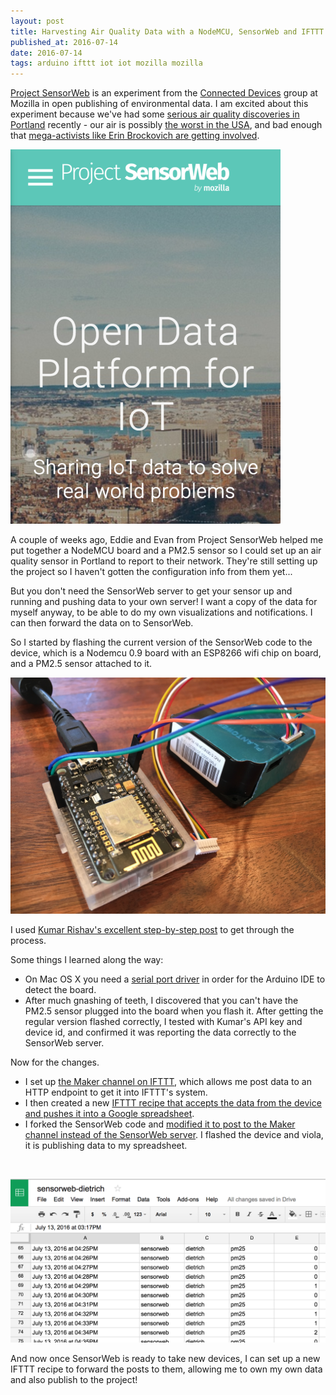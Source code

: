 ```yaml
---
layout: post
title: Harvesting Air Quality Data with a NodeMCU, SensorWeb and IFTTT
published_at: 2016-07-14
date: 2016-07-14
tags: arduino ifttt iot iot mozilla mozilla
---
```


[Project SensorWeb](http://sensorweb.io/) is an experiment from the [Connected Devices](https://wiki.mozilla.org/Connected_Devices/Projects) group at Mozilla in open publishing of environmental data. I am excited about this experiment because we've had some [serious air quality discoveries in Portland](http://topics.oregonlive.com/tag/toxic%20air/) recently - our air is possibly [the worst in the USA](http://koin.com/2016/03/02/study-portland-air-among-worst-in-nation/), and bad enough that [mega-activists like Erin Brockovich are getting involved](http://koin.com/2016/02/26/erin-brockovich-joins-portland-air-quality-fight/).

![Screen Shot 2016-07-13 at 5.21.01 PM](screen-shot-2016-07-13-at-5-21-01-pm.png)

A couple of weeks ago, Eddie and Evan from Project SensorWeb helped me put together a NodeMCU board and a PM2.5 sensor so I could set up an air quality sensor in Portland to report to their network. They're still setting up the project so I haven't gotten the configuration info from them yet...

But you don't need the SensorWeb server to get your sensor up and running and pushing data to your own server! I want a copy of the data for myself anyway, to be able to do my own visualizations and notifications. I can then forward the data on to SensorWeb.

So I started by flashing the current version of the SensorWeb code to the device, which is a Nodemcu 0.9 board with an ESP8266 wifi chip on board, and a PM2.5 sensor attached to it.

![2016-07-13 17.05.59](2016-07-13-17-05-59.jpg)

I used [Kumar Rishav's excellent step-by-step post](https://rishav006.wordpress.com/2016/06/22/pm2-5-a-sensorweb-project-by-mozilla/) to get through the process.

Some things I learned along the way:

*   On Mac OS X you need a [serial port driver](https://www.silabs.com/products/mcu/Pages/USBtoUARTBridgeVCPDrivers.aspx) in order for the Arduino IDE to detect the board.
*   After much gnashing of teeth, I discovered that you can't have the PM2.5 sensor plugged into the board when you flash it.
After getting the regular version flashed correctly, I tested with Kumar's API key and device id, and confirmed it was reporting the data correctly to the SensorWeb server.

Now for the changes.

*   I set up [the Maker channel on IFTTT](https://ifttt.com/maker), which allows me post data to an HTTP endpoint to get it into IFTTT's system.
*   I then created a new [IFTTT recipe that accepts the data from the device and pushes it into a Google spreadsheet](https://ifttt.com/recipes/440904-save-pm2-5-data-to-a-spreadsheet).
*   I forked the SensorWeb code and [modified it to post to the Maker channel instead of the SensorWeb server](https://github.com/autonome/arduino-station/blob/master/station/nodemcu/nodemcu.ino).
I flashed the device and viola, it is publishing data to my spreadsheet.

&nbsp;

![Screen Shot 2016-07-13 at 4.48.28 PM](screen-shot-2016-07-13-at-4-48-28-pm.png)

And now once SensorWeb is ready to take new devices, I can set up a new IFTTT recipe to forward the posts to them, allowing me to own my own data and also publish to the project!